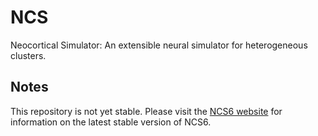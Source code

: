 NCS
===

Neocortical Simulator: An extensible neural simulator for heterogeneous clusters.


Notes
-----

This repository is not yet stable. Please visit the [NCS6 website]
for information on the latest stable version of NCS6.

[NCS6 website]: http://www.cse.unr.edu/~brain/ncs6/
